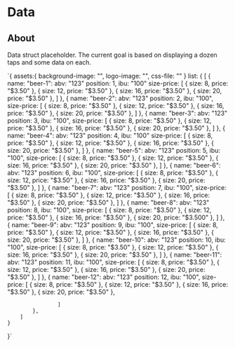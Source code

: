 # Data

## About

Data struct placeholder. The current goal is based on displaying a dozen taps and some data on each.

`{
    assets:{
        background-image: "",
        logo-image: "",
        css-file: ""
    }
    list: {
        [
            {
                name: "beer-1":
                abv: "123"
                position: 1,
                ibu: "100"
                size-price: [
                    {
                        size: 8,
                        price: "$3.50"
                    },
                    {
                        size: 12,
                        price: "$3.50"
                    },
                    {
                        size: 16,
                        price: "$3.50"
                    },
                    {
                        size: 20,
                        price: "$3.50"
                    },
                ]
            },
            {
                name: "beer-2":
                abv: "123"
                position: 2,
                ibu: "100",
                size-price: [
                        {
                            size: 8,
                            price: "$3.50"
                        },
                        {
                            size: 12,
                            price: "$3.50"
                        },
                        {
                            size: 16,
                            price: "$3.50"
                        },
                        {
                            size: 20,
                            price: "$3.50"
                        },
                    ]
            },
            {
                name: "beer-3":
                abv: "123"
                position: 3,
                ibu: "100",
                size-price: [
                        {
                            size: 8,
                            price: "$3.50"
                        },
                        {
                            size: 12,
                            price: "$3.50"
                        },
                        {
                            size: 16,
                            price: "$3.50"
                        },
                        {
                            size: 20,
                            price: "$3.50"
                        },
                    ]
            },
            {
                name: "beer-4":
                abv: "123"
                position: 4,
                ibu: "100"
                size-price: [
                        {
                            size: 8,
                            price: "$3.50"
                        },
                        {
                            size: 12,
                            price: "$3.50"
                        },
                        {
                            size: 16,
                            price: "$3.50"
                        },
                        {
                            size: 20,
                            price: "$3.50"
                        },
                    ]
            },
            {
                name: "beer-5":
                abv: "123"
                position: 5,
                ibu: "100",
                size-price: [
                        {
                            size: 8,
                            price: "$3.50"
                        },
                        {
                            size: 12,
                            price: "$3.50"
                        },
                        {
                            size: 16,
                            price: "$3.50"
                        },
                        {
                            size: 20,
                            price: "$3.50"
                        },
                    ]
            },
            {
                name: "beer-6":
                abv: "123"
                position: 6,
                ibu: "100",
                size-price: [
                        {
                            size: 8,
                            price: "$3.50"
                        },
                        {
                            size: 12,
                            price: "$3.50"
                        },
                        {
                            size: 16,
                            price: "$3.50"
                        },
                        {
                            size: 20,
                            price: "$3.50"
                        },
                    ]
            },
            {
                name: "beer-7":
                abv: "123"
                position: 7,
                ibu: "100",
                size-price: [
                        {
                            size: 8,
                            price: "$3.50"
                        },
                        {
                            size: 12,
                            price: "$3.50"
                        },
                        {
                            size: 16,
                            price: "$3.50"
                        },
                        {
                            size: 20,
                            price: "$3.50"
                        },
                    ]
            },
            {
                name: "beer-8":
                abv: "123"
                position: 8,
                ibu: "100",
                size-price: [
                        {
                            size: 8,
                            price: "$3.50"
                        },
                        {
                            size: 12,
                            price: "$3.50"
                        },
                        {
                            size: 16,
                            price: "$3.50"
                        },
                        {
                            size: 20,
                            price: "$3.500"
                        },
                    ]
            },
            {
                name: "beer-9":
                abv: "123"
                position: 9,
                ibu: "100",
                size-price: [
                        {
                            size: 8,
                            price: "$3.50"
                        },
                        {
                            size: 12,
                            price: "$3.50"
                        },
                        {
                            size: 16,
                            price: "$3.50"
                        },
                        {
                            size: 20,
                            price: "$3.50"
                        },
                    ]
            },
            {
                name: "beer-10":
                abv: "123"
                position: 10,
                ibu: "100",
                size-price: [
                        {
                            size: 8,
                            price: "$3.50"
                        },
                        {
                            size: 12,
                            price: "$3.50"
                        },
                        {
                            size: 16,
                            price: "$3.50"
                        },
                        {
                            size: 20,
                            price: "$3.50"
                        },
                    ]
            },
            {
                name: "beer-11":
                abv: "123"
                position: 11,
                ibu: "100",
                size-price: [
                        {
                            size: 8,
                            price: "$3.50"
                        },
                        {
                            size: 12,
                            price: "$3.50"
                        },
                        {
                            size: 16,
                            price: "$3.50"
                        },
                        {
                            size: 20,
                            price: "$3.50"
                        },
                    ]
            },
            {
                name: "beer-12":
                abv: "123"
                position: 12,
                ibu: "100",
                size-price: [
                        {
                            size: 8,
                            price: "$3.50"
                        },
                        {
                            size: 12,
                            price: "$3.50"
                        },
                        {
                            size: 16,
                            price: "$3.50"
                        },
                        {
                            size: 20,
                            price: "$3.50"
                        },

                    ]
            },
        ]
    }
}`